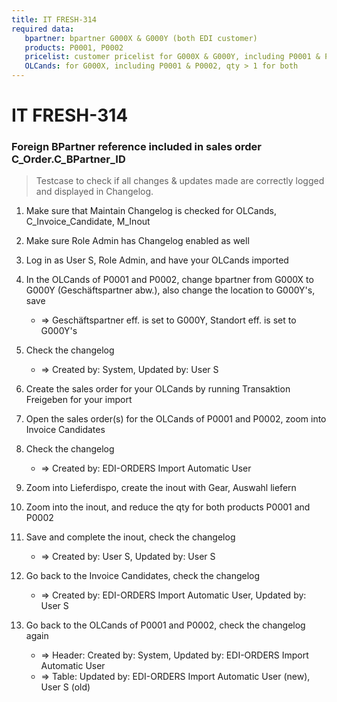 ```yaml
---
title: IT FRESH-314
required data:
   bpartner: bpartner G000X & G000Y (both EDI customer)  
   products: P0001, P0002
   pricelist: customer pricelist for G000X & G000Y, including P0001 & P0002
   OLCands: for G000X, including P0001 & P0002, qty > 1 for both
---
```


# IT FRESH-314
### Foreign BPartner reference included in sales order C_Order.C_BPartner_ID
> Testcase to check if all changes & updates made are correctly
> logged and displayed in Changelog.


1. Make sure that Maintain Changelog is checked for OLCands, C_Invoice_Candidate, M_Inout 

1. Make sure Role Admin has Changelog enabled as well 

1. Log in as User S, Role Admin, and have your OLCands imported

1. In the OLCands of P0001 and P0002, change bpartner from G000X to G000Y (Geschäftspartner abw.), also change the location to G000Y's, save
	
	* => Geschäftspartner eff. is set to G000Y, Standort eff. is set to G000Y's
	
1. Check the changelog
	
	* => Created by: System, Updated by: User S
	
1. Create the sales order for your OLCands by running Transaktion Freigeben for your import

1. Open the sales order(s) for the OLCands of P0001 and P0002, zoom into Invoice Candidates

1. Check the changelog

	* => Created by: EDI-ORDERS Import Automatic User
	
1. Zoom into Lieferdispo, create the inout with Gear, Auswahl liefern

1. Zoom into the inout, and reduce the qty for both products P0001 and P0002

1. Save and complete the inout, check the changelog

	* => Created by: User S, Updated by: User S

1. Go back to the Invoice Candidates, check the changelog

	* => Created by: EDI-ORDERS Import Automatic User, Updated by: User S
	
1. Go back to the OLCands of P0001 and P0002, check the changelog again

	* => Header: Created by: System, Updated by: EDI-ORDERS Import Automatic User 
	* => Table: Updated by: EDI-ORDERS Import Automatic User (new), User S (old) 
	
